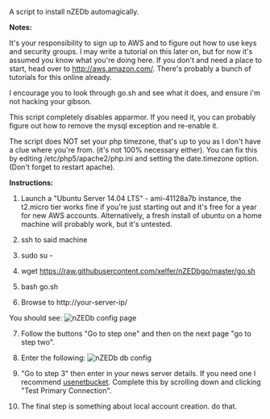 A script to install nZEDb automagically. 

**Notes:**

It's your responsibility to sign up to AWS and to figure out how to use keys and security groups. I may write a tutorial on this later on, but for now it's assumed you know what you're doing here. If you don't and need a place to start, head over to http://aws.amazon.com/. There's probably a bunch of tutorials for this online already. 

I encourage you to look through go.sh and see what it does, and ensure i'm not hacking your gibson.

This script completely disables apparmor. If you need it, you can probably figure out how to remove the mysql exception and re-enable it. 

The script does NOT set your php timezone, that's up to you as I don't have a clue where you're from. (it's not 100% necessary either).  You can fix this by editing /etc/php5/apache2/php.ini and setting the date.timezone option. (Don't forget to restart apache). 

**Instructions:**

1. Launch a "Ubuntu Server 14.04 LTS" - ami-41128a7b instance, the t2.micro tier works fine if you're just starting out and it's free for a year for new AWS accounts. Alternatively, a fresh install of ubuntu on a home machine will probably work, but it's untested. 

2. ssh to said machine

3. sudo su -

4. wget https://raw.githubusercontent.com/xelfer/nZEDbgo/master/go.sh

5. bash go.sh 

6. Browse to http://your-server-ip/

You should see: ![nZEDb config page](http://note.io/U03IuC)

7. Follow the buttons "Go to step one" and then on the next page "go to step two". 

8. Enter the following: ![nZEDb db config](http://note.io/U04BTN)

9. "Go to step 3" then enter in your news server details. If you need one I recommend [usenetbucket](https://www.usenetbucket.com/en-r/?u=28679). Complete this by scrolling down and clicking "Test Primary Connection".

10. The final step is something about local account creation. do that.  
